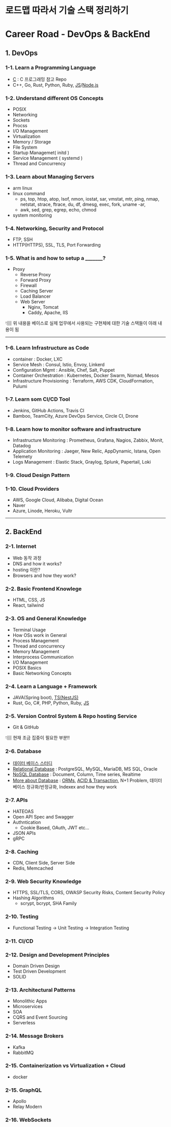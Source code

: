 # 로드맵 따라서 기술 스택 정리하기

# Career Road - DevOps & BackEnd


## 1. DevOps

### 1-1. Learn a Programming Language

- [C][C_LINK] : C 프로그래밍 참고 Repo
- C++, Go, Rust, Python, Ruby, [JS][JS_LINK]/[Node.js][NODEJS_LINK]

### 1-2. Understand different OS Concepts

- POSIX
- Networking
- Sockets
- Procss
- I/O Management
- Virtualization
- Memory / Storage
- File System
- Startup Managemet( initd )
- Service Management ( systemd )
- Thread and Concurrency

### 1-3. Learn about Managing Servers

- arm linux
- linux command
    - ps, top, htop, atop, lsof, nmon, iostat, sar, vmstat, mtr, ping, nmap, netstat, strace, ftrace, du, df, dmesg, exec, fork, uname -ar,
    - awk, sed, grep, egrep, echo, chmod
- system monitoring
    
    

### 1-4. Networking, Security and Protocol

- FTP,  SSH
- HTTP(HTTPS), SSL, TLS, Port Forwarding

### 1-5. What is and how to setup a _______?

- Proxy
    - Reverse Proxy
    - Forward Proxy
    - Firewall
    - Caching Server
    - Load Balancer
    - Web Server
        - Nginx, Tomcat
        - Caddy, Apache, IIS

<aside>
👇🏽 위 내용을 베이스로 실제 업무에서 사용되는 구현체에 대한 기술 스택들이 아래 내용이 됨

</aside>

---

### 1-6. Learn Infrastructure as Code

- container : Docker, LXC
- Service Mesh : Consul, Istio, Envoy, Linkerd
- Configuration Mgmt : Ansible, Chef, Salt, Puppet
- Container Orchestration : Kubernetes, Docker Swarm, Nomad, Mesos
- Infrastructure Provisioning : Terraform, AWS CDK, CloudFormation, Pulumi

### 1-7. Learn som CI/CD Tool

- Jenkins, GitHub Actions, Travis CI
- Bamboo, TeamCity, Azure DevOps Service, Circle CI, Drone

### 1-8. Learn how to monitor software and infrastructure

- Infrastructure Monitoring : Prometheus, Grafana, Nagios, Zabbix, Monit, Datadog
- Application Monitoring : Jaeger, New Relic, AppDynamic, Istana, Open Telemety
- Logs Management : Elastic Stack, Graylog, Splunk, Papertail, Loki

### 1-9. Cloud Design Pattern

### 1-10. Cloud Providers

- AWS, Google Cloud, Alibaba, Digital Ocean
- Naver
- Azure, Linode, Heroku, Vultr

---

## 2. BackEnd

### 2-1. Internet

- Web 동작 과정
- DNS and how it works?
- hosting 이란?
- Browsers and how they work?

### 2-2. Basic Frontend Knowlege

- HTML, CSS, JS
- React, tailwind

### 2-3. OS and General Knowledge

- Terminal Usage
- How OSs work in General
- Process Management
- Thread and concurrency
- Memory Management
- Interprocess Communication
- I/O Management
- POSIX Basics
- Basic Networking Concepts

### 2-4. Learn a Language + Framework

- JAVA(Spring boot), [TS(NestJS)][TS_LINK]
- Rust, Go, C#, PHP, Python, Ruby, [JS][JS_LINK]

### 2-5. Version Control System & Repo hosting Service

- Git & GitHub

<aside>
👇🏽 현재 조금 집중이 필요한 부분!!

</aside>

### 2-6. Database

- [데이터 베이스 스터디][DB_LINK]
- [Relational Database][RDB_LINK] : PostgreSQL, MySQL, MariaDB, MS SQL, Oracle
- [NoSQL Database][NoSQL_LINK] : Document, Column, Time series, Realtime
- [More about Database][MOREDB_LINK] : [ORMs][ORMs_LINK], [ACID & Transaction][TRANSCATIONACID_LINK], N+1 Problem, 데이터베이스 정규화/반정규화, Indexex and how they work

### 2-7. APIs

- HATEOAS
- Open API Spec and Swagger
- Authntication
    - Cookie Based, OAuth, JWT etc…
- JSON APIs
- gRPC

### 2-8. Caching

- CDN, Client Side, Server Side
- Redis, Memcached

### 2-9. Web Security Knowledge

- HTTPS, SSL/TLS, CORS, OWASP Security Risks, Content Security Policy
- Hashing Algorithms
    - scrypt, bcrypt, SHA Family
    

### 2-10. Testing

- Functional Testing → Unit Testing → Integration Testing

### 2-11. CI/CD

### 2-12. Design and Development Principles

- Domain Driven Design
- Test Driven Development
- SOLID

### 2-13. Architectural Patterns

- Monolithic Apps
- Microservices
- SOA
- CQRS and Event Sourcing
- Serverless

### 2-14. Message Brokers

- Kafka
- RabbitMQ

### 2-15. Containerization vs Virtualization + Cloud

- docker

### 2-15. GraphQL

- Apollo
- Relay Modern

### 2-16. WebSockets



[//]: # (These are reference links used in the body of this note and get stripped out when the markdown processor does its job. There is no need to format nicely because it shouldn't be seen. Thanks SO - http://stackoverflow.com/questions/4823468/store-comments-in-markdown-syntax)
   [JS_LINK]: <https://github.com/t0e8r1r4y/blogContents/tree/main/DEV/lang/js/33-js-concepts>
   [C_LINK]: <https://github.com/nginx/nginx>
   [NODEJS_LINK]: <https://jakearchibald.com/2015/tasks-microtasks-queues-and-schedules/>
   [TS_LINK]: <https://github.com/t0e8r1r4y/blogContents/tree/main/DEV/ts>
   [DB_LINK]: <https://github.com/t0e8r1r4y/blogContents/blob/main/DEV/Database/DatabaseStudy.md>
   [RDB_LINK]: <https://github.com/t0e8r1r4y/blogContents/blob/main/DEV/Database/RDB.md>
   [NoSQL_LINK]: <https://github.com/t0e8r1r4y/blogContents/blob/main/DEV/Database/NoSQL.md>
   [MOREDB_LINK]: <https://github.com/t0e8r1r4y/blogContents/blob/main/DEV/Database/MoreAboutDatabase.md>
   [TRANSCATIONACID_LINK]: <https://github.com/t0e8r1r4y/blogContents/blob/main/DEV/Database/MoreAboutDatabase/transaction%26acid.md>
   [ORMs_LINK]: <https://github.com/t0e8r1r4y/blogContents/blob/main/DEV/Database/MoreAboutDatabase/ORMs.md>
